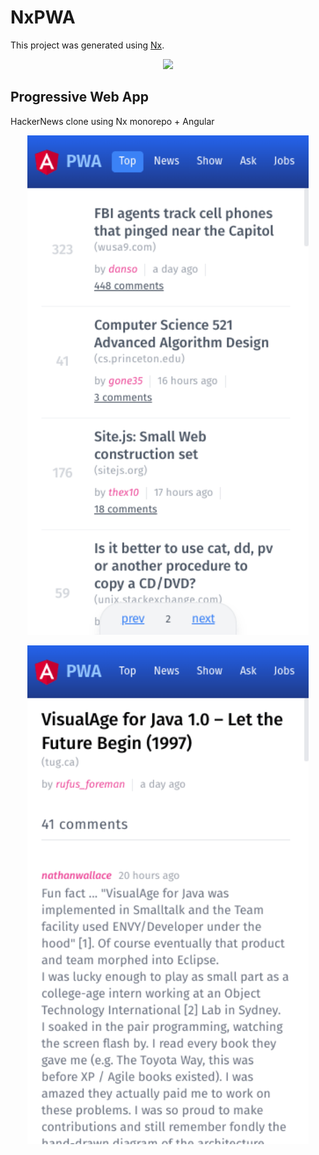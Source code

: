# NxPWA

This project was generated using [Nx](https://nx.dev).

<p align="center"><img src="https://raw.githubusercontent.com/nrwl/nx/master/images/nx-logo.png" width="450"></p>

## Progressive Web App 
HackerNews clone using Nx monorepo + Angular


<p align="center"><img src="https://github.com/madipta/nx-pwa/blob/master/screenshot/screenshot-1-min.png?raw=true" width="450"></p>


<p align="center"><img src="https://github.com/madipta/nx-pwa/blob/master/screenshot/screenshot-2-min.png?raw=true" width="450"></p>

